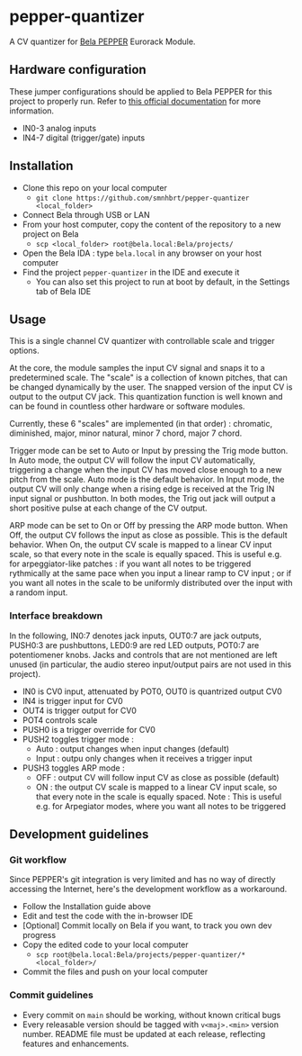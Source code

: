 # pepper-quantizer
A CV quantizer for [Bela PEPPER](#%20pepper-quantizer%20A%20CV%20quantizer%20for%20Bela%20PEPPER%20Eurorack%20Module%20%20##%20Installation%20*%20This%20repository%20is%20made%20for%20Bela%20PEPPER) Eurorack Module.
## Hardware configuration
These jumper configurations should be applied to Bela PEPPER for this project to properly run. Refer to [this official documentation](https://github.com/BelaPlatform/bela-pepper/wiki/Configuring-the-board#customisation-of-inputs) for more information.
* IN0-3 analog inputs
* IN4-7 digital (trigger/gate) inputs
## Installation
* Clone this repo on your local computer
	* `git clone https://github.com/smnhbrt/pepper-quantizer <local_folder>`
* Connect Bela through USB or LAN
* From your host computer, copy the content of the repository to a new project on Bela
	* `scp <local_folder> root@bela.local:Bela/projects/`
* Open the Bela IDA : type `bela.local` in any browser on your host computer
* Find the project `pepper-quantizer` in the IDE and execute it
	* You can also set this project to run at boot by default, in the Settings tab of Bela IDE
## Usage
This is a single channel CV quantizer with controllable scale and trigger options.

At the core, the module samples the input CV signal and snaps it to a predetermined scale. The "scale" is a collection of known pitches, that can be changed dynamically by the user. The snapped version of the input CV is output to the output CV jack. This quantization function is well known and can be found in countless other hardware or software modules.

Currently, these 6 "scales" are implemented (in that order) : chromatic, diminished, major, minor natural, minor 7 chord, major 7 chord.
 
Trigger mode can be set to Auto or Input by pressing the Trig mode button. In Auto mode, the output CV will follow the input CV automatically, triggering a change when the input CV has moved close enough to a new pitch from the scale. Auto mode is the default behavior. In Input mode, the output CV will only change when a rising edge is received at the Trig IN input signal or pushbutton. In both modes, the Trig out jack will output a short positive pulse at each change of the CV output.

ARP mode can be set to On or Off by pressing the ARP mode button. When Off, the output CV follows the input as close as possible. This is the default behavior. When On, the output CV scale is mapped to a linear CV input scale, so that every note in the scale is equally spaced. This is useful e.g. for arpeggiator-like patches : if you want all notes to be triggered rythmically at the same pace when you input a linear ramp to CV input ; or if you want all notes in the scale to be uniformly distributed over the input with a random input.
### Interface breakdown
In the following, IN0:7 denotes jack inputs, OUT0:7 are jack outputs, PUSH0:3 are pushbuttons, LED0:9 are red LED outputs, POT0:7 are potentiomener knobs. Jacks and controls that are not mentioned are left unused (in particular, the audio stereo input/output pairs are not used in this project).
* IN0 is CV0 input, attenuated by POT0, OUT0 is quantrized output CV0
* IN4 is trigger input for CV0
* OUT4 is trigger output for CV0
* POT4 controls scale
* PUSH0 is a trigger override for CV0
* PUSH2 toggles trigger mode :
	* Auto : output changes when input changes (default)
	* Input : outpu only changes when it receives a trigger input
* PUSH3 toggles ARP mode :
	* OFF : output CV will follow input CV as close as possible (default)
	* ON : the output CV scale is mapped to a linear CV input scale, so that every note in the scale is equally spaced.
		Note : This is useful e.g. for Arpegiator modes, where you want all notes to be triggered 
## Development guidelines
### Git workflow
Since PEPPER's git integration is very limited and has no way of directly accessing the Internet, here's the development workflow as a workaround.
* Follow the Installation guide above
* Edit and test the code with the in-browser IDE
* [Optional] Commit locally on Bela if you want, to track you own dev progress
* Copy the edited code to your local computer
	* `scp root@bela.local:Bela/projects/pepper-quantizer/* <local_folder>/`
* Commit the files and push on your local computer
### Commit guidelines
* Every commit on `main` should be working, without known critical bugs
* Every releasable version should be tagged with `v<maj>.<min>` version number. README file must be updated at each release, reflecting features and enhancements.
